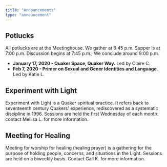 ```yaml
---
title: "Announcements"
type: "announcement"
---
```


## Potlucks

All potlucks are at the Meetinghouse. We gather at 6:45 p.m. Supper is at
7:00 p.m. Discussion begins at 7:45 p.m.; We conclude around 9:00 p.m.

* **January 17, 2020 - Quaker Space, Quaker Way.** Led by Claire C.
* **Feb 7, 2020 - Primer on Sexual and Gener Identities and Language**.  Led by Katie L.


## Experiment with Light

Experiment with Light is a Quaker spiritual practice. It refers back to
seventeenth century Quakers' experience, rediscovered as a systematic
discipline in 1996.  Sessions are held the first Wednesday of each month:
contact Mellisa L. for more information.

## Meeting for Healing

Meeting for worship for healing (healing prayer) is a gathering for the purpose
of holding people, concerns, and situations in the Light.  Sessions are held on a 
biweekly basis.  Contact Gail K. for more information.
